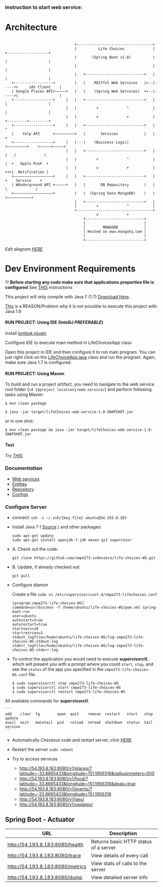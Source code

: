 ### Instruction to start web service:

Architecture
=============
```
   
                                +-----------------------------------+                           
                                |          Life Choices             |      +-------------------+
                                |       (Spring Boot v1.0)          |      |                   |
                                |                                   |      |                   |
                                |   +---------------------------+   |      |                   |
   +------------------+         |   |    RESTful Web Services   |<--|-----++     iOS Client    |
   | Google Places API+–––––+   |   |    (Spring Web Services)  ++--|----->|                   |
   +------------------+     |   |   +---------------------------+   |      |                   |
                            |   |         +             ^           |      |                   |
                            |   |         v             +           |      +---------+---------+
   +------------------+     |   |   +---------------------------+   |                ^          
   |    Yelp API      +–––––––––+   |       Services            |   |                +          
   +------------------+     |   |---|    (Business Logic)       +–––––––––+    +–––––+–––––+    
                            |   |   +---------------------------+   |     |   /             \   
                            |   |         +             ^           |     |  +   Apple Push  +  
                            |   |         v             +           |     ++>|  Notification |  
   +––––––––––––––––––+     |   |   +---------------------------+   |        +    Service    +  
   | WUnderground API +–––––+   |   |       DB Repository       |   |         \             /   
   +––––––––––––––––––+         |   |  (Spring Data MongoDB)    |   |          +–––––––––––+    
                                |   +---------------------------+   |                           
                                |         +             ^           |                           
                                +-----------------------------------+                           
                                          v             +                                       
                                    +---------------------------+                               
                                    |                           |                               
                                    |        MONGODB            |                               
                                    | Hosted on www.mongohq.com |                               
                                    |                           |                               
                                    +---------------------------+                               
```


*Edit diagram [HERE](http://www.asciiflow.com/#Draw916687349784866310/284750133)*

Dev Environment Requirements
=============================

!!! **Before starting any code make sure that applications.properties file is configured** See [THIS](https://github.com/cmpe273-indexzero/life-choices-WS/blob/master/src/main/resources/README.md) instructions

This project will only compile with Java 7 (1.7) [Download Here](http://www.oracle.com/technetwork/java/javase/downloads/jdk7-downloads-1880260.html).

[This](https://github.com/spring-projects/spring-boot/pull/497) is a REASON/Problem why it is not possible to execute this project with Java 1.6

#### RUN PROJECT: Using IDE (IntelliJ *PREFERABLE*)

Install [lombok plugin](http://plugins.jetbrains.com/plugin/6317)

Configure IDE to execute main method in LifeChoicesApp class

Open this project in IDE and then configure it to run main program. You can just right click on the [LifeChoiceApp.java](https://github.com/cmpe273-indexzero/life-choices-WS/blob/master/src/main/java/edu/sjsu/cmpe283/lifechoices/LifeChoicesApp.java) class and run the program. Again, make sure Java 1.7 is configured.

#### RUN PROJECT: Using Maven
To build and run a project artifact, you need to navigate to the web service root folder (`cd {$project location}/web-service/`) and perform following tasks using Maven:

`$ mvn clean package`

`$ java -jar target/lifeChoices-web-service-1.0-SNAPSHOT.jar`

or in one shot:

`$ mvn clean package && java -jar target/lifeChoices-web-service-1.0-SNAPSHOT.jar`


#### Test
Try [THIS](http://localhost:8080/v1/geo/)

### Documentation
- [Web services](https://github.com/cmpe273-indexzero/life-choices-WS/tree/master/src/main/java/edu/sjsu/cmpe283/lifechoices/webservices)
- [Entities](https://github.com/cmpe273-indexzero/life-choices-WS/tree/master/src/main/java/edu/sjsu/cmpe283/lifechoices/entities)
- [Repository](https://github.com/cmpe273-indexzero/life-choices-WS/tree/master/src/main/java/edu/sjsu/cmpe283/lifechoices/repositories)
- [Configs](https://github.com/cmpe273-indexzero/life-choices-WS/tree/master/src/main/java/edu/sjsu/cmpe283/lifechoices/config)


### Configure Server

- connect: `ssh -i ~/.ssh/{key_file} ubuntu@54.193.8.183`

- Install Java 7 ( [Source](http://stackoverflow.com/a/16263651/51230) ) and other packages:

    ```
    sudo apt-get update
    sudo apt-get install openjdk-7-jdk maven git supervisor
    ```

- A. Check out the code:
    ```
    git clone https://github.com/cmpe273-indexzero/life-choices-WS.git
    ```

- B. Update, if already checked out:
    ```
    git pull
    ```


- Configure diamon

    Create a file `sudo vi /etc/supervisor/conf.d/cmpe273-lifechoices.conf`

    ```
    [program:cmpe273-life-choices-WS]
    command=usr/bin/mvn -f /home/ubuntu/life-choices-WS/pom.xml spring-boot:run
    user=ubuntu
    autostart=true
    autorestart=true
    startsecs=10
    startretries=3
    stdout_logfile=/home/ubuntu/life-choices-WS/log-cmpe273-life-choices-WS-stdout.log
    stderr_logfile=/home/ubuntu/life-choices-WS/log-cmpe273-life-choices-WS-stderr.log
    ```

- To control the application you would need to execute **supervisorctl**, which will present
you with a prompt where you could `start`, `stop`, and see the `status` of the app you specified in the `cmpe273-life-choices-WS.conf` file.




    ```
    $ sudo supervisorctl stop cmpe273-life-choices-WS
    $ sudo supervisorctl start cmpe273-life-choices-WS
    $ sudo supervisorctl restart cmpe273-life-choices-WS

    ```
All available commands for **supervisorctl**:

    ```
    add    clear  fg        open  quit    remove  restart   start   stop  update
    avail  exit   maintail  pid   reload  reread  shutdown  status  tail  version
    ```


- Automatically Checkout code and restart server, click [HERE](http://54.193.8.183:9999/pull-restart)
- Restart the server `sudo reboot`

- Try to access services

    - http://54.193.8.183:8080/v1/places/?latitude=-33.8665433&longitude=151.1956316&radiusinmeters=500
    - http://54.193.8.183:8080/v1/food/?latitude=-33.8665433&longitude=151.1956316&deals=true
    - http://54.193.8.183:8080/v1/events/?latitude=-33.8665433&longitude=151.1956316
    - http://54.193.8.183:8080/v1/geo/
    - http://54.193.8.183:8080/v1/updates/



Spring Boot - Actuator
----------------------

| URL                                   | Description       |
|---------------------------------------|-------------------|
| http://54.193.8.183:8080/health       | Returns basic HTTP status of a server |
| http://54.193.8.183:8080/trace        | View details of every call  |
| http://54.193.8.183:8080/metrics      | View stats of calls to the server |
| http://54.193.8.183:8080/dump         | View detailed server info  |



